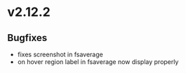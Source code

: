 # v2.12.2

## Bugfixes

- fixes screenshot in fsaverage
- on hover region label in fsaverage now display properly
